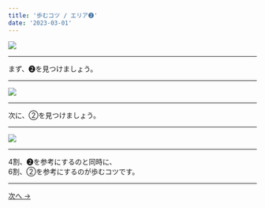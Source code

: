 ```yaml
---
title: '歩むコツ / エリア➋'
date: '2023-03-01'
---
```

![](/images/22.jpg)
***
まず、➋を見つけましょう。
***
![](/images/22_n.jpg)
***
次に、②を見つけましょう。
***
![](/images/22__n.jpg)
***
4割、➋を参考にするのと同時に、    
6割、②を参考にするのが歩むコツです。
***
[ 次へ → ](/posts/33)
